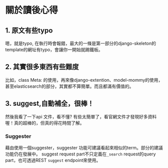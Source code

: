 # 關於讀後心得

## 1. 原文有些typo
嗯，就是typo, 在執行時會報錯，最大的一條是第一部分的django-skeleton的template的網址有typo，會讓你一開始就踢鐵板。

## 2. 其實很多東西有些難度
比如，class Meta: 的使用，再來像django-extention、model-mommy的使用，甚至elasticsearch的部分，其實都不算簡單。而且都滿有價值的。
## 3. suggest,自動補全，很棒！
然後我看了一下api 文件，看不懂? 有些太簡單了，看官網文件才發現好多資料喔！真的超棒的，但真的得花時間了解。
### Suggester
藉由使用一個suggester，suggester 功能可建議看起來相似的term。部分的建議功能仍在發展中。
suggest request part不只定義在`_search` request的query part，也可透過REST `suggest` endpoint來使用。


